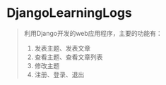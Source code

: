 # DjangoLearningLogs

> 利用Django开发的web应用程序，主要的功能有：
> 1. 发表主题、发表文章
> 2. 查看主题、查看文章列表
> 3. 修改主题
> 4. 注册、登录、退出
> 

# 
